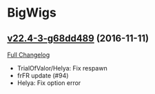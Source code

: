 # BigWigs

## [v22.4-3-g68dd489](https://github.com/BigWigsMods/BigWigs/tree/68dd489b36248f52450229e5c2e6e7ee9331f236) (2016-11-11) [](#top)
[Full Changelog](https://github.com/BigWigsMods/BigWigs/compare/v22.4...68dd489b36248f52450229e5c2e6e7ee9331f236)

- TrialOfValor/Helya: Fix respawn  
- frFR update (#94)  
- Helya: Fix option error  
